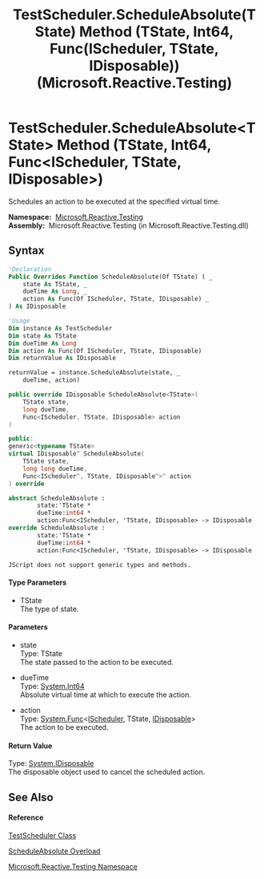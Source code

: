 ﻿---
title: TestScheduler.ScheduleAbsolute(TState) Method (TState, Int64, Func(IScheduler, TState, IDisposable)) (Microsoft.Reactive.Testing)
TOCTitle: ScheduleAbsolute(TState) Method (TState, Int64, Func(IScheduler, TState, IDisposable))
ms:assetid: M:Microsoft.Reactive.Testing.TestScheduler.ScheduleAbsolute``1(``0,System.Int64,System.Func{System.Reactive.Concurrency.IScheduler,``0,System.IDisposable})
ms:mtpsurl: https://msdn.microsoft.com/en-us/library/Hh244257(v=VS.103)
ms:contentKeyID: 36069891
ms.date: 06/28/2011
mtps_version: v=VS.103
dev_langs:
- vb
- csharp
- c++
- fsharp
- jscript
---

# TestScheduler.ScheduleAbsolute\<TState\> Method (TState, Int64, Func\<IScheduler, TState, IDisposable\>)

Schedules an action to be executed at the specified virtual time.

**Namespace:**  [Microsoft.Reactive.Testing](hh212009\(v=vs.103\).md)  
**Assembly:**  Microsoft.Reactive.Testing (in Microsoft.Reactive.Testing.dll)

## Syntax

``` vb
'Declaration
Public Overrides Function ScheduleAbsolute(Of TState) ( _
    state As TState, _
    dueTime As Long, _
    action As Func(Of IScheduler, TState, IDisposable) _
) As IDisposable
```

``` vb
'Usage
Dim instance As TestScheduler
Dim state As TState
Dim dueTime As Long
Dim action As Func(Of IScheduler, TState, IDisposable)
Dim returnValue As IDisposable

returnValue = instance.ScheduleAbsolute(state, _
    dueTime, action)
```

``` csharp
public override IDisposable ScheduleAbsolute<TState>(
    TState state,
    long dueTime,
    Func<IScheduler, TState, IDisposable> action
)
```

``` c++
public:
generic<typename TState>
virtual IDisposable^ ScheduleAbsolute(
    TState state, 
    long long dueTime, 
    Func<IScheduler^, TState, IDisposable^>^ action
) override
```

``` fsharp
abstract ScheduleAbsolute : 
        state:'TState * 
        dueTime:int64 * 
        action:Func<IScheduler, 'TState, IDisposable> -> IDisposable 
override ScheduleAbsolute : 
        state:'TState * 
        dueTime:int64 * 
        action:Func<IScheduler, 'TState, IDisposable> -> IDisposable 
```

``` jscript
JScript does not support generic types and methods.
```

#### Type Parameters

  - TState  
    The type of state.

#### Parameters

  - state  
    Type: TState  
    The state passed to the action to be executed.  

<!-- end list -->

  - dueTime  
    Type: [System.Int64](https://msdn.microsoft.com/en-us/library/6yy583ek)  
    Absolute virtual time at which to execute the action.  

<!-- end list -->

  - action  
    Type: [System.Func](https://msdn.microsoft.com/en-us/library/Bb534647)\<[IScheduler](hh229149\(v=vs.103\).md), TState, [IDisposable](https://msdn.microsoft.com/en-us/library/aax125c9)\>  
    The action to be executed.  

#### Return Value

Type: [System.IDisposable](https://msdn.microsoft.com/en-us/library/aax125c9)  
The disposable object used to cancel the scheduled action.  

## See Also

#### Reference

[TestScheduler Class](hh229166\(v=vs.103\).md)

[ScheduleAbsolute Overload](hh229067\(v=vs.103\).md)

[Microsoft.Reactive.Testing Namespace](hh212009\(v=vs.103\).md)

